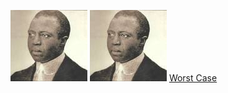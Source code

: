 ![Alt text](../../photo.jpg "Scott Joplin")
![Worst Case](<../../photo sample.jpg> "title")
[Worst Case](<./sample spaces.md> "title")
